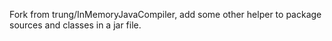 

Fork from trung/InMemoryJavaCompiler, add some other helper to package sources and classes in a jar file.
